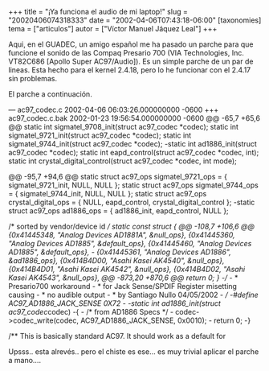 +++
title = "¡Ya funciona el audio de mi laptop!"
slug = "20020406074318333"
date = "2002-04-06T07:43:18-06:00"
[taxonomies]
tema = ["articulos"]
autor = ["Víctor Manuel Jáquez Leal"]
+++

Aqui, en el GUADEC, un amigo español me ha pasado un parche para que
funcione el sonido de las Compaq Presario 700 (VIA Technologies,
Inc. VT82C686 \[Apollo Super AC97/Audio\]). Es un simple parche de un
par de lineas. Esta hecho para el kernel 2.4.18, pero lo he funcionar
con el 2.4.17 sin problemas.

El parche a continuación.

<!-- more -->
— ac97_codec.c 2002-04-06 06:03:26.000000000 -0600 +++ ac97_codec.c.bak
2002-01-23 19:56:54.000000000 -0600 @@ -65,7 +65,6 @@ static int
sigmatel_9708_init(struct ac97_codec \*codec); static int
sigmatel_9721_init(struct ac97_codec \*codec); static int
sigmatel_9744_init(struct ac97_codec \*codec); -static int
ad1886_init(struct ac97_codec \*codec); static int eapd_control(struct
ac97_codec \*codec, int); static int crystal_digital_control(struct
ac97_codec \*codec, int mode);

@@ -95,7 +94,6 @@ static struct ac97_ops sigmatel_9721_ops = {
sigmatel_9721_init, NULL, NULL }; static struct ac97_ops
sigmatel_9744_ops = { sigmatel_9744_init, NULL, NULL }; static struct
ac97_ops crystal_digital_ops = { NULL, eapd_control,
crystal_digital_control }; -static struct ac97_ops ad1886_ops = {
ad1886_init, eapd_control, NULL };

/\* sorted by vendor/device id */ static const struct { @@ -108,7 +106,6
@@ {0x41445348, &quot;Analog Devices AD1881A&quot;, &null_ops},
{0x41445360, &quot;Analog Devices AD1885&quot;, &default_ops},
{0x41445460, &quot;Analog Devices AD1885&quot;, &default_ops}, -
{0x41445361, &quot;Analog Devices AD1886&quot;, &ad1886_ops},
{0x414B4D00, &quot;Asahi Kasei AK4540&quot;, &null_ops}, {0x414B4D01,
&quot;Asahi Kasei AK4542&quot;, &null_ops}, {0x414B4D02, &quot;Asahi
Kasei AK4543&quot;, &null_ops}, @@ -873,20 +870,6 @@ return 0; } -/* -
\* Presario700 workaround - \* for Jack Sense/SPDIF Register misetting
causing - \* no audible output - \* by Santiago Nullo 04/05/2002 - */
-#define AC97_AD1886_JACK_SENSE 0X72 - -static int ad1886_init(struct
ac97_codec*codec) -{ - /\* from AD1886 Specs \*/ -
codec-\>codec_write(codec, AC97_AD1886_JACK_SENSE, 0x0010); - return 0;
-}

/** This is basically standard AC97. It should work as a default for

Upsss.. esta alrevés.. pero el chiste es ese… es muy trivial aplicar el
parche a mano….
